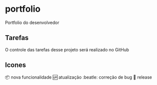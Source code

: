 # portfolio
Portfolio do desenvolvedor

## Tarefas
O controle das tarefas desse projeto será realizado no GitHub


## Icones

:package: nova funcionalidade
:up: atualização 
:beatle: correção de bug
:checkered_flag: release

